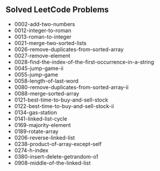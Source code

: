 ## Solved LeetCode Problems
- 0002-add-two-numbers
- 0012-integer-to-roman
- 0013-roman-to-integer
- 0021-merge-two-sorted-lists
- 0026-remove-duplicates-from-sorted-array
- 0027-remove-element
- 0028-find-the-index-of-the-first-occurrence-in-a-string
- 0045-jump-game-ii
- 0055-jump-game
- 0058-length-of-last-word
- 0080-remove-duplicates-from-sorted-array-ii
- 0088-merge-sorted-array
- 0121-best-time-to-buy-and-sell-stock
- 0122-best-time-to-buy-and-sell-stock-ii
- 0134-gas-station
- 0141-linked-list-cycle
- 0169-majority-element
- 0189-rotate-array
- 0206-reverse-linked-list
- 0238-product-of-array-except-self
- 0274-h-index
- 0380-insert-delete-getrandom-o1
- 0908-middle-of-the-linked-list
